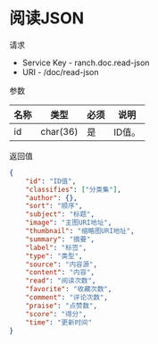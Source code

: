 # 阅读JSON

请求
- Service Key - ranch.doc.read-json
- URI - /doc/read-json

参数

|名称|类型|必须|说明|
|---|---|---|---|
|id|char(36)|是|ID值。|

返回值
```json
{
    "id": "ID值",
    "classifies": ["分类集"],
    "author": {},
    "sort": "顺序",
    "subject": "标题",
    "image": "主图URI地址",
    "thumbnail": "缩略图URI地址",
    "summary": "摘要",
    "label": "标签",
    "type": "类型",
    "source": "内容源",
    "content": "内容",
    "read": "阅读次数",
    "favorite": "收藏次数",
    "comment": "评论次数",
    "praise": "点赞数",
    "score": "得分",
    "time": "更新时间"
}
```
